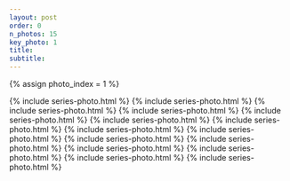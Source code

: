 ```yaml
---
layout: post
order: 0
n_photos: 15
key_photo: 1
title: 
subtitle: 
---
```


{% assign photo_index = 1 %}

{% include series-photo.html %}
{% include series-photo.html %}
{% include series-photo.html %}
{% include series-photo.html %}
{% include series-photo.html %}
{% include series-photo.html %}
{% include series-photo.html %}
{% include series-photo.html %}
{% include series-photo.html %}
{% include series-photo.html %}
{% include series-photo.html %}
{% include series-photo.html %}
{% include series-photo.html %}
{% include series-photo.html %}
{% include series-photo.html %}
